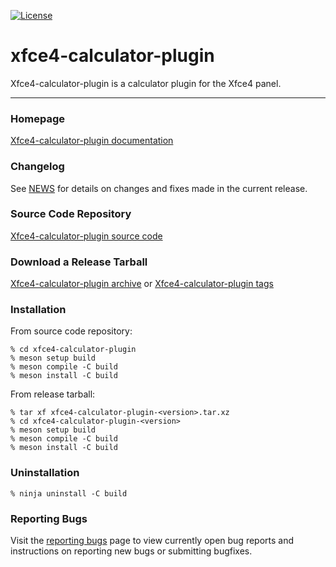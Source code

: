 [![License](https://img.shields.io/badge/License-GPL%20v2-blue.svg)](https://gitlab.xfce.org/panel-plugins/xfce4-calculator-plugin/-/blob/master/COPYING)

# xfce4-calculator-plugin

Xfce4-calculator-plugin is a calculator plugin for the Xfce4 panel.

----

### Homepage

[Xfce4-calculator-plugin documentation](https://docs.xfce.org/panel-plugins/xfce4-calculator-plugin)

### Changelog

See [NEWS](https://gitlab.xfce.org/panel-plugins/xfce4-calculator-plugin/-/blob/master/NEWS) for details on changes and fixes made in the current release.

### Source Code Repository

[Xfce4-calculator-plugin source code](https://gitlab.xfce.org/panel-plugins/xfce4-calculator-plugin)

### Download a Release Tarball

[Xfce4-calculator-plugin archive](https://archive.xfce.org/src/panel-plugins/xfce4-calculator-plugin)
    or
[Xfce4-calculator-plugin tags](https://gitlab.xfce.org/panel-plugins/xfce4-calculator-plugin/-/tags)

### Installation

From source code repository: 

    % cd xfce4-calculator-plugin
    % meson setup build
    % meson compile -C build
    % meson install -C build

From release tarball:

    % tar xf xfce4-calculator-plugin-<version>.tar.xz
    % cd xfce4-calculator-plugin-<version>
    % meson setup build
    % meson compile -C build
    % meson install -C build

### Uninstallation

    % ninja uninstall -C build

### Reporting Bugs

Visit the [reporting bugs](https://docs.xfce.org/panel-plugins/xfce4-calculator-plugin/bugs) page to view currently open bug reports and instructions on reporting new bugs or submitting bugfixes.

